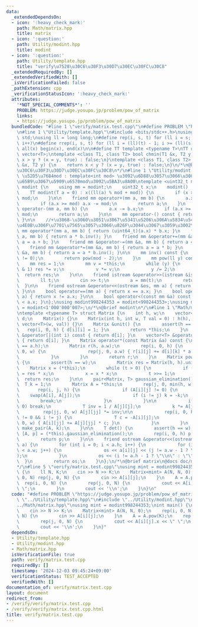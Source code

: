 ```yaml
---
data:
  _extendedDependsOn:
  - icon: ':heavy_check_mark:'
    path: Math/matrix.hpp
    title: matrix
  - icon: ':question:'
    path: Utility/modint.hpp
    title: modint
  - icon: ':question:'
    path: Utility/template.hpp
    title: "verify\u7528\u30C6\u30F3\u30D7\u30EC\u30FC\u30C8"
  _extendedRequiredBy: []
  _extendedVerifiedWith: []
  _isVerificationFailed: false
  _pathExtension: cpp
  _verificationStatusIcon: ':heavy_check_mark:'
  attributes:
    '*NOT_SPECIAL_COMMENTS*': ''
    PROBLEM: https://judge.yosupo.jp/problem/pow_of_matrix
    links:
    - https://judge.yosupo.jp/problem/pow_of_matrix
  bundledCode: "#line 1 \"verify/matrix.test.cpp\"\n#define PROBLEM \"https://judge.yosupo.jp/problem/pow_of_matrix\"\
    \n#line 1 \"Utility/template.hpp\"\n#include <bits/stdc++.h>\nusing namespace\
    \ std;\nusing ll = long long;\n#define rep(i, s, t) for (ll i = s; i < (ll)(t);\
    \ i++)\n#define rrep(i, s, t) for (ll i = (ll)(t) - 1; i >= (ll)(s); i--)\n#define\
    \ all(x) begin(x), end(x)\n\n#define TT template <typename T>\nTT using vec =\
    \ vector<T>;\ntemplate <class T1, class T2> bool chmin(T1 &x, T2 y) {\n    return\
    \ x > y ? (x = y, true) : false;\n}\ntemplate <class T1, class T2> bool chmax(T1\
    \ &x, T2 y) {\n    return x < y ? (x = y, true) : false;\n}\n/*\n@brief verify\u7528\
    \u30C6\u30F3\u30D7\u30EC\u30FC\u30C8\n*/\n#line 1 \"Utility/modint.hpp\"\n\n//\
    \ \u52D5\u7684mod : template<int mod> \u3092\u6D88\u3057\u3066\u3001\u4E0A\u306E\
    \u65B9\u3067\u5909\u6570mod\u3092\u5BA3\u8A00\ntemplate <uint32_t mod> struct\
    \ modint {\n    using mm = modint;\n    uint32_t x;\n    modint() : x(0) {}\n\
    \    TT modint(T a = 0) : x((ll(a) % mod + mod)) {\n        if (x >= mod) x -=\
    \ mod;\n    }\n\n    friend mm operator+(mm a, mm b) {\n        a.x += b.x;\n\
    \        if (a.x >= mod) a.x -= mod;\n        return a;\n    }\n    friend mm\
    \ operator-(mm a, mm b) {\n        a.x -= b.x;\n        if (a.x >= mod) a.x +=\
    \ mod;\n        return a;\n    }\n\n    mm operator-() const { return mod - x;\
    \ }\n\n    //+\u3068-\u3060\u3051\u3067\u5341\u5206\u306A\u5834\u5408\u3001\u4EE5\
    \u4E0B\u306F\u7701\u7565\u3057\u3066\u826F\u3044\u3067\u3059\u3002\n\n    friend\
    \ mm operator*(mm a, mm b) { return (uint64_t)(a.x) * b.x; }\n    friend mm operator/(mm\
    \ a, mm b) { return a * b.inv(); }\n    friend mm &operator+=(mm &a, mm b) { return\
    \ a = a + b; }\n    friend mm &operator-=(mm &a, mm b) { return a = a - b; }\n\
    \    friend mm &operator*=(mm &a, mm b) { return a = a * b; }\n    friend mm &operator/=(mm\
    \ &a, mm b) { return a = a * b.inv(); }\n\n    mm inv() const {\n        assert(x\
    \ != 0);\n        return pow(mod - 2);\n    }\n    mm pow(ll y) const {\n    \
    \    mm res = 1;\n        mm v = *this;\n        while (y) {\n            if (y\
    \ & 1) res *= v;\n            v *= v;\n            y /= 2;\n        }\n      \
    \  return res;\n    }\n\n    friend istream &operator>>(istream &is, mm &a) {\n\
    \        ll t;\n        cin >> t;\n        a = mm(t);\n        return is;\n  \
    \  }\n\n    friend ostream &operator<<(ostream &os, mm a) { return os << a.x;\
    \ }\n\n    bool operator==(mm a) { return x == a.x; }\n    bool operator!=(mm\
    \ a) { return x != a.x; }\n\n    bool operator<(const mm &a) const { return x\
    \ < a.x; }\n};\nusing modint998244353 = modint<998244353>;\nusing modint1000000007\
    \ = modint<1'000'000'007>;\n/*\n@brief modint\n*/\n#line 1 \"Math/matrix.hpp\"\
    \ntemplate <typename T> struct Matrix {\n    int h, w;\n    vector<vector<T>>\
    \ d;\n    Matrix() {}\n    Matrix(int h, int w, T val = 0) : h(h), w(w), d(h,\
    \ vector<T>(w, val)) {}\n    Matrix &unit() {\n        assert(h == w);\n     \
    \   rep(i, 0, h) { d[i][i] = 1; }\n        return *this;\n    }\n    const vector<T>\
    \ &operator[](int i) const { return d[i]; }\n    vector<T> &operator[](int i)\
    \ { return d[i]; }\n    Matrix operator*(const Matrix &a) const {\n        assert(w\
    \ == a.h);\n        Matrix r(h, a.w);\n        rep(i, 0, h) {\n            rep(k,\
    \ 0, w) {\n                rep(j, 0, a.w) { r[i][j] += d[i][k] * a[k][j]; }\n\
    \            }\n        }\n        return r;\n    }\n    Matrix pow(ll t) const\
    \ {\n        assert(h == w);\n        Matrix res = Matrix(h, h).unit();\n    \
    \    Matrix x = (*this);\n        while (t > 0) {\n            if (t & 1) res\
    \ = res * x;\n            x = x * x;\n            t >>= 1;\n        }\n      \
    \  return res;\n    }\n\n    pair<Matrix, T> gaussian_elimination() {\n      \
    \  T k = 1;\n        Matrix A = *this;\n        rep(j, 0, min(h, w)) {\n     \
    \       rep(i, j, h) {\n                if (A[i][j] != 0) {\n                \
    \    swap(A[i], A[j]);\n                    if (i != j) k = -k;\n            \
    \        break;\n                }\n            }\n\n            if (A[j][j] ==\
    \ 0) break;\n            T inv = 1 / A[j][j];\n            k *= A[j][j];\n   \
    \         rep(jj, 0, w) A[j][jj] *= inv;\n\n            rep(i, 0, h) if (A[i][j]\
    \ != 0 && i != j) {\n                T c = -A[i][j];\n                rep(jj,\
    \ 0, w) { A[i][jj] += A[j][jj] * c; }\n            }\n        }\n        return\
    \ make_pair(A, k);\n    }\n\n    T det() {\n        assert(h == w);\n        auto\
    \ [A, p] = (*this).gaussian_elimination();\n        rep(i, 0, h) p *= A[i][i];\n\
    \        return p;\n    }\n\n    friend ostream &operator<<(ostream &os, Matrix\
    \ a) {\n        for (int i = 0; i < a.h; i++) {\n            for (int j = 0; j\
    \ < a.w; j++) {\n                os << a[i][j] << (j != a.w - 1 ? \" \" : \"\"\
    );\n            }\n            os << (i != a.h - 1 ? \"\\n\" : \"\");\n      \
    \  }\n        return os;\n    }\n};\n/*\n@brief matrix\n@docs doc/matrix.md\n\
    */\n#line 5 \"verify/matrix.test.cpp\"\nusing mint = modint998244353;\nint main()\
    \ {\n    ll N, K;\n    cin >> N >> K;\n    Matrix<mint> A(N, N, 0);\n    rep(i,\
    \ 0, N) rep(j, 0, N) {\n        cin >> A[i][j];\n    }\n    A = A.pow(K);\n  \
    \  rep(i, 0, N) {\n        rep(j, 0, N) {\n            cout << A[i][j].x << \"\
    \ \";\n        }\n        cout << '\\n';\n    }\n}\n"
  code: "#define PROBLEM \"https://judge.yosupo.jp/problem/pow_of_matrix\"\n#include\
    \ \"../Utility/template.hpp\"\n#include \"../Utility/modint.hpp\"\n#include \"\
    ../Math/matrix.hpp\"\nusing mint = modint998244353;\nint main() {\n    ll N, K;\n\
    \    cin >> N >> K;\n    Matrix<mint> A(N, N, 0);\n    rep(i, 0, N) rep(j, 0,\
    \ N) {\n        cin >> A[i][j];\n    }\n    A = A.pow(K);\n    rep(i, 0, N) {\n\
    \        rep(j, 0, N) {\n            cout << A[i][j].x << \" \";\n        }\n\
    \        cout << '\\n';\n    }\n}"
  dependsOn:
  - Utility/template.hpp
  - Utility/modint.hpp
  - Math/matrix.hpp
  isVerificationFile: true
  path: verify/matrix.test.cpp
  requiredBy: []
  timestamp: '2024-12-03 09:45:24+09:00'
  verificationStatus: TEST_ACCEPTED
  verifiedWith: []
documentation_of: verify/matrix.test.cpp
layout: document
redirect_from:
- /verify/verify/matrix.test.cpp
- /verify/verify/matrix.test.cpp.html
title: verify/matrix.test.cpp
---
```

